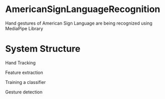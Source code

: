 # AmericanSignLanguageRecognition
Hand gestures of American Sign Language are being recognized using MediaPipe Library

# System Structure
Hand Tracking

Feature extraction

Training a classifier

Gesture detection
